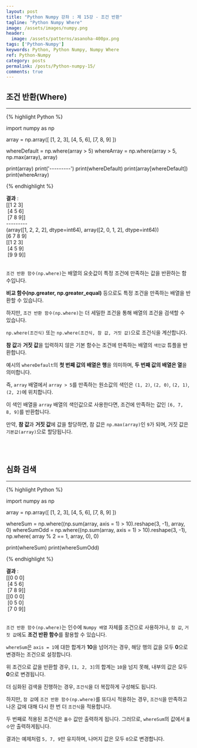```yaml
---
layout: post
title: "Python Numpy 강좌 : 제 15강 - 조건 반환"
tagline: "Python Numpy Where"
image: /assets/images/numpy.png
header:
  image: /assets/patterns/asanoha-400px.png
tags: ['Python-Numpy']
keywords: Python, Python Numpy, Numpy Where
ref: Python-Numpy
category: posts
permalink: /posts/Python-numpy-15/
comments: true
---
```


## 조건 반환(Where) ##
----------

{% highlight Python %}

import numpy as np

array = np.array([
    [1, 2, 3],
    [4, 5, 6],
    [7, 8, 9]
])

whereDefault = np.where(array > 5)
whereArray = np.where(array > 5, np.max(array), array)

print(array)
print('---------')
print(whereDefault)
print(array[whereDefault])
print(whereArray)

{% endhighlight %}

**결과**
:    
[[1 2 3]<br>
&nbsp;[4 5 6]<br>
&nbsp;[7 8 9]]<br>
---------<br>
(array([1, 2, 2, 2], dtype=int64), array([2, 0, 1, 2], dtype=int64))<br>
[6 7 8 9]<br>
[[1 2 3]<br>
&nbsp;[4 5 9]<br>
&nbsp;[9 9 9]]<br>
<br>

`조건 반환 함수(np.where)`는 배열의 요솟값이 특정 조건에 만족하는 값을 반환하는 함수입니다.

**비교 함수(np.greater, np.greater_equal)** 등으로도 특정 조건을 만족하는 배열을 반환할 수 있습니다.

하지만, `조건 반환 함수(np.where)`는 더 세밀한 조건을 통해 배열의 조건을 검색할 수 있습니다.

`np.where(조건식)` 또는 `np.where(조건식, 참 값, 거짓 값)`으로 조건식을 계산합니다.

**참 값**과 **거짓 값**을 입력하지 않은 기본 함수는 조건에 만족하는 배열의 `색인값` 튜플을 반환합니다.

예시의 `whereDefault`의 **첫 번째 값의 배열은 행**을 의미하며, **두 번째 값의 배열은 열**을 의미합니다.

즉, `array` 배열에서 `array > 5`를 만족하는 원소값의 색인은 `(1, 2)`, `(2, 0)`, `(2, 1)`, `(2, 2)`에 위치합니다.

이 색인 배열을 `array` 배열의 색인값으로 사용한다면, 조건에 만족하는 값인 `[6, 7, 8, 9]`를 반환합니다.

만약, **참 값**과 **거짓 값**에 값을 할당하면, 참 값은 `np.max(array)`인 `9`가 되며, 거짓 값은 `기본값(array)`으로 할당됩니다.

<br>
<br>

## 심화 검색 ##
----------

{% highlight Python %}

import numpy as np

array = np.array([
    [1, 2, 3],
    [4, 5, 6],
    [7, 8, 9]
])

whereSum = np.where((np.sum(array, axis = 1) > 10).reshape(3, -1), array, 0)
whereSumOdd = np.where((np.sum(array, axis = 1) > 10).reshape(3, -1), np.where( array % 2 == 1, array, 0), 0)

print(whereSum)
print(whereSumOdd)

{% endhighlight %}

**결과**
:    
[[0 0 0]<br>
&nbsp;[4 5 6]<br>
&nbsp;[7 8 9]]<br>
[[0 0 0]<br>
&nbsp;[0 5 0]<br>
&nbsp;[7 0 9]]<br>
<br>

`조건 반환 함수(np.where)`는 인수에 `Numpy 배열` 자체를 조건으로 사용하거나, `참 값`, `거짓 값`에도 **조건 반환 함수**를 활용할 수 있습니다.

`whereSum`은 `axis = 1`에 대한 합계가 **10**을 넘어가는 경우, 해당 행의 값을 모두 **0**으로 변경하는 조건으로 설정합니다.

위 조건으로 값을 반환할 경우, `[1, 2, 3]`의 합계는 `10`을 넘지 못해, 내부의 값은 모두 **0**으로 변경됩니다.

더 심화된 검색을 진행하는 경우, `조건식`을 더 복잡하게 구성해도 됩니다.

하지만, `참 값`에 `조건 반환 함수(np.where)`를 또다시 적용하는 경우, `조건식`을 만족하고 나온 값에 대해 다시 한 번 더 `조건식`을 적용합니다.

두 번째로 적용된 조건식은 `홀수` 값만 출력하게 됩니다. 그러므로, `whereSum`의 값에서 `홀수`만 출력하게됩니다.

결과는 예제처럼 `5, 7, 9`만 유지하며, 나머지 값은 모두 `0`으로 변경합니다.

<br>
<br>

